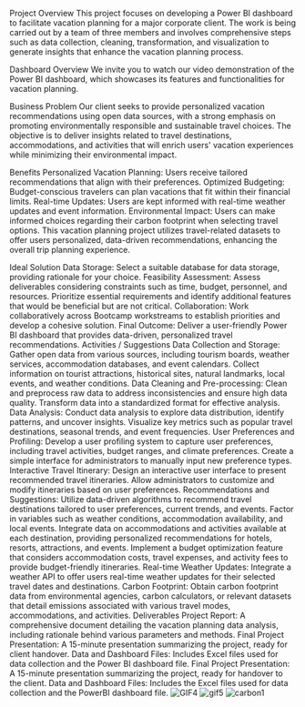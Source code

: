 Project Overview
This project focuses on developing a Power BI dashboard to facilitate vacation planning for a major corporate client. The work is being carried out by a team of three members and involves comprehensive steps such as data collection, cleaning, transformation, and visualization to generate insights that enhance the vacation planning process.

Dashboard Overview
We invite you to watch our video demonstration of the Power BI dashboard, which showcases its features and functionalities for vacation planning.

Business Problem
Our client seeks to provide personalized vacation recommendations using open data sources, with a strong emphasis on promoting environmentally responsible and sustainable travel choices. The objective is to deliver insights related to travel destinations, accommodations, and activities that will enrich users' vacation experiences while minimizing their environmental impact.

Benefits
Personalized Vacation Planning: Users receive tailored recommendations that align with their preferences.
Optimized Budgeting: Budget-conscious travelers can plan vacations that fit within their financial limits.
Real-time Updates: Users are kept informed with real-time weather updates and event information.
Environmental Impact: Users can make informed choices regarding their carbon footprint when selecting travel options.
This vacation planning project utilizes travel-related datasets to offer users personalized, data-driven recommendations, enhancing the overall trip planning experience.

Ideal Solution
Data Storage: Select a suitable database for data storage, providing rationale for your choice.
Feasibility Assessment: Assess deliverables considering constraints such as time, budget, personnel, and resources. Prioritize essential requirements and identify additional features that would be beneficial but are not critical.
Collaboration: Work collaboratively across Bootcamp workstreams to establish priorities and develop a cohesive solution.
Final Outcome: Deliver a user-friendly Power BI dashboard that provides data-driven, personalized travel recommendations.
Activities / Suggestions
Data Collection and Storage:
Gather open data from various sources, including tourism boards, weather services, accommodation databases, and event calendars.
Collect information on tourist attractions, historical sites, natural landmarks, local events, and weather conditions.
Data Cleaning and Pre-processing:
Clean and preprocess raw data to address inconsistencies and ensure high data quality.
Transform data into a standardized format for effective analysis.
Data Analysis:
Conduct data analysis to explore data distribution, identify patterns, and uncover insights.
Visualize key metrics such as popular travel destinations, seasonal trends, and event frequencies.
User Preferences and Profiling:
Develop a user profiling system to capture user preferences, including travel activities, budget ranges, and climate preferences.
Create a simple interface for administrators to manually input new preference types.
Interactive Travel Itinerary:
Design an interactive user interface to present recommended travel itineraries.
Allow administrators to customize and modify itineraries based on user preferences.
Recommendations and Suggestions:
Utilize data-driven algorithms to recommend travel destinations tailored to user preferences, current trends, and events.
Factor in variables such as weather conditions, accommodation availability, and local events.
Integrate data on accommodations and activities available at each destination, providing personalized recommendations for hotels, resorts, attractions, and events.
Implement a budget optimization feature that considers accommodation costs, travel expenses, and activity fees to provide budget-friendly itineraries.
Real-time Weather Updates:
Integrate a weather API to offer users real-time weather updates for their selected travel dates and destinations.
Carbon Footprint:
Obtain carbon footprint data from environmental agencies, carbon calculators, or relevant datasets that detail emissions associated with various travel modes, accommodations, and activities.
Deliverables
Project Report: A comprehensive document detailing the vacation planning data analysis, including rationale behind various parameters and methods.
Final Project Presentation: A 15-minute presentation summarizing the project, ready for client handover.
Data and Dashboard Files: Includes Excel files used for data collection and the Power BI dashboard file.
Final Project Presentation: A 15-minute presentation summarizing the project, ready for handover to the client.
Data and Dashboard Files: Includes the Excel files used for data collection and the PowerBI dashboard file.
![GIF4](https://github.com/user-attachments/assets/3791253a-b8a9-42bb-af03-108de67a75d1)
![gif5](https://github.com/user-attachments/assets/e7d242eb-bc17-436d-8008-bb3bae11c76a)
![carbon1](https://github.com/user-attachments/assets/0250f70c-30f1-4639-b5f2-5a831976c1a0)

